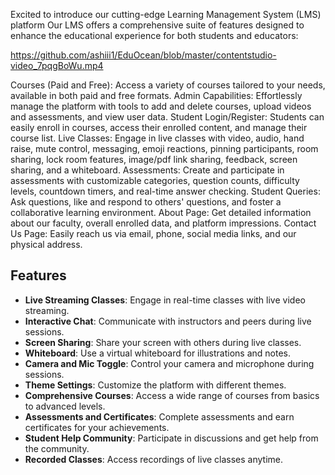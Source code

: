 Excited to introduce our cutting-edge Learning Management System (LMS) platform
Our LMS offers a comprehensive suite of features designed to enhance the educational experience for both students and educators:


https://github.com/ashiii1/EduOcean/blob/master/contentstudio-video_7pqgBoWu.mp4

Courses (Paid and Free): Access a variety of courses tailored to your needs, available in both paid and free formats.
Admin Capabilities: Effortlessly manage the platform with tools to add and delete courses, upload videos and assessments, and view user data.
Student Login/Register: Students can easily enroll in courses, access their enrolled content, and manage their course list.
Live Classes: Engage in live classes with video, audio, hand raise, mute control, messaging, emoji reactions, pinning participants, room sharing, lock room features, image/pdf link sharing, feedback, screen sharing, and a whiteboard.
Assessments: Create and participate in assessments with customizable categories, question counts, difficulty levels, countdown timers, and real-time answer checking.
Student Queries: Ask questions, like and respond to others' questions, and foster a collaborative learning environment.
About Page: Get detailed information about our faculty, overall enrolled data, and platform impressions.
Contact Us Page: Easily reach us via email, phone, social media links, and our physical address.


## Features
- **Live Streaming Classes**: Engage in real-time classes with live video streaming.
- **Interactive Chat**: Communicate with instructors and peers during live sessions.
- **Screen Sharing**: Share your screen with others during live classes.
- **Whiteboard**: Use a virtual whiteboard for illustrations and notes.
- **Camera and Mic Toggle**: Control your camera and microphone during sessions.
- **Theme Settings**: Customize the platform with different themes.
- **Comprehensive Courses**: Access a wide range of courses from basics to advanced levels.
- **Assessments and Certificates**: Complete assessments and earn certificates for your achievements.
- **Student Help Community**: Participate in discussions and get help from the community.
- **Recorded Classes**: Access recordings of live classes anytime.
